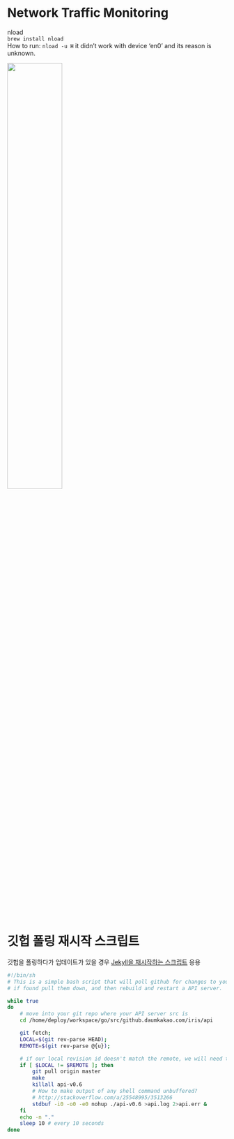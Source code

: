 # Network Traffic Monitoring
nload  
`brew install nload`  
How to run: `nload -u H` it didn’t work with device ‘en0’ and its reason is unknown.

<img src="http://docs.likejazz.com/images/2017/nload.png" width="50%" />

# 깃헙 폴링 재시작 스크립트
깃헙을 폴링하다가 업데이트가 있을 경우 [Jekyll을 재시작하는 스크립트](https://gist.github.com/tracphil/91cf2c80aa6ce6a34555) 응용

```bash
#!/bin/sh
# This is a simple bash script that will poll github for changes to your repo,
# if found pull them down, and then rebuild and restart a API server.

while true
do
    # move into your git repo where your API server src is
    cd /home/deploy/workspace/go/src/github.daumkakao.com/iris/api

    git fetch;
    LOCAL=$(git rev-parse HEAD);
    REMOTE=$(git rev-parse @{u});

    # if our local revision id doesn't match the remote, we will need to pull the changes
    if [ $LOCAL != $REMOTE ]; then
        git pull origin master
        make
        killall api-v0.6
        # How to make output of any shell command unbuffered?
        # http://stackoverflow.com/a/25548995/3513266
        stdbuf -i0 -o0 -e0 nohup ./api-v0.6 >api.log 2>api.err &
    fi
    echo -n "."
    sleep 10 # every 10 seconds
done
```